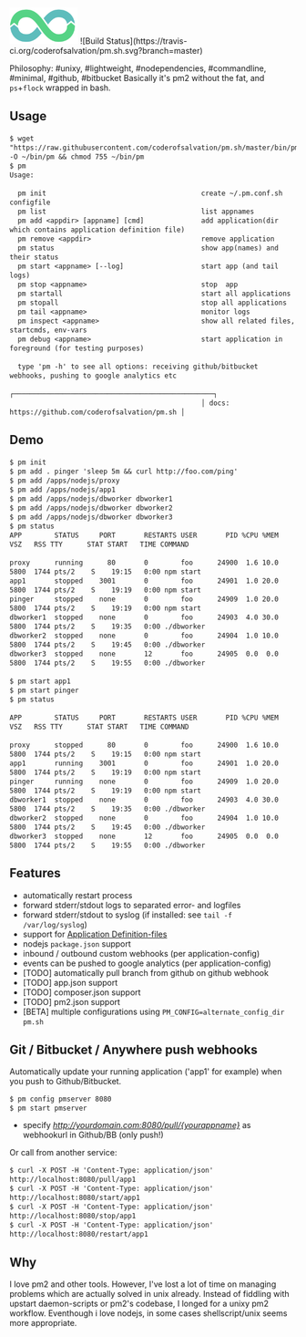 <img src="doc/logo.png" width="120"/>
![Build Status](https://travis-ci.org/coderofsalvation/pm.sh.svg?branch=master)


Philosophy: #unixy, #lightweight, #nodependencies, #commandline, #minimal, #github, #bitbucket
Basically it's pm2 without the fat, and `ps`+`flock` wrapped in bash.

## Usage

    $ wget "https://raw.githubusercontent.com/coderofsalvation/pm.sh/master/bin/pm" -O ~/bin/pm && chmod 755 ~/bin/pm
    $ pm
    Usage:                                                                                                          
                                                                                                                    
      pm init                                      create ~/.pm.conf.sh configfile                                  
      pm list                                      list appnames                                                    
      pm add <appdir> [appname] [cmd]              add application(dir which contains application definition file)  
      pm remove <appdir>                           remove application                                               
      pm status                                    show app(names) and their status                                 
      pm start <appname> [--log]                   start app (and tail logs)                                        
      pm stop <appname>                            stop  app                                                        
      pm startall                                  start all applications                                           
      pm stopall                                   stop all applications                                            
      pm tail <appname>                            monitor logs                                                     
      pm inspect <appname>                         show all related files, startcmds, env-vars                      
      pm debug <appname>                           start application in foreground (for testing purposes)           
                                                                                                                    
      type 'pm -h' to see all options: receiving github/bitbucket webhooks, pushing to google analytics etc
                                                   ┌─────────────────────────────────────────────────┐              
                                                   │ docs: https://github.com/coderofsalvation/pm.sh │              
                                                                                                                

## Demo 
    $ pm init
    $ pm add . pinger 'sleep 5m && curl http://foo.com/ping'
    $ pm add /apps/nodejs/proxy
    $ pm add /apps/nodejs/app1
    $ pm add /apps/nodejs/dbworker dbworker1
    $ pm add /apps/nodejs/dbworker dbworker2
    $ pm add /apps/nodejs/dbworker dbworker3
    $ pm status
    APP        STATUS     PORT       RESTARTS USER       PID %CPU %MEM    VSZ   RSS TTY      STAT START   TIME COMMAND

    proxy      running      80       0        foo      24900  1.6 10.0   5800  1744 pts/2    S    19:15   0:00 npm start
    app1       stopped    3001       0        foo      24901  1.0 20.0   5800  1744 pts/2    S    19:19   0:00 npm start
    pinger     stopped    none       0        foo      24909  1.0 20.0   5800  1744 pts/2    S    19:19   0:00 npm start
    dbworker1  stopped    none       0        foo      24903  4.0 30.0   5800  1744 pts/2    S    19:35   0:00 ./dbworker
    dbworker2  stopped    none       0        foo      24904  1.0 10.0   5800  1744 pts/2    S    19:45   0:00 ./dbworker
    dbworker3  stopped    none       12       foo      24905  0.0  0.0   5800  1744 pts/2    S    19:55   0:00 ./dbworker
    
    $ pm start app1
    $ pm start pinger
    $ pm status

    APP        STATUS     PORT       RESTARTS USER       PID %CPU %MEM    VSZ   RSS TTY      STAT START   TIME COMMAND

    proxy      stopped      80       0        foo      24900  1.6 10.0   5800  1744 pts/2    S    19:15   0:00 npm start
    app1       running    3001       0        foo      24901  1.0 20.0   5800  1744 pts/2    S    19:19   0:00 npm start
    pinger     running    none       0        foo      24909  1.0 20.0   5800  1744 pts/2    S    19:19   0:00 npm start
    dbworker1  stopped    none       0        foo      24903  4.0 30.0   5800  1744 pts/2    S    19:35   0:00 ./dbworker
    dbworker2  stopped    none       0        foo      24904  1.0 10.0   5800  1744 pts/2    S    19:45   0:00 ./dbworker
    dbworker3  stopped    none       12       foo      24905  0.0  0.0   5800  1744 pts/2    S    19:55   0:00 ./dbworker

## Features

* automatically restart process
* forward stderr/stdout logs to separated error- and logfiles
* forward stderr/stdout to syslog (if installed: see `tail -f /var/log/syslog`)
* support for [Application Definition-files](doc/application-definition.md)
* nodejs `package.json` support
* inbound / outbound custom webhooks (per application-config)
* events can be pushed to google analytics (per application-config)
* [TODO] automatically pull branch from github on github webhook
* [TODO] app.json support
* [TODO] composer.json support
* [TODO] pm2.json support
* [BETA] multiple configurations using `PM_CONFIG=alternate_config_dir pm.sh`

## Git / Bitbucket / Anywhere push webhooks

Automatically update your running application ('app1' for example) when you push to Github/Bitbucket.

    $ pm config pmserver 8080 
    $ pm start pmserver 
    
* specify *http://yourdomain.com:8080/pull/{yourappname}* as webhookurl in Github/BB (only push!)

Or call from another service:

    $ curl -X POST -H 'Content-Type: application/json' http://localhost:8080/pull/app1
    $ curl -X POST -H 'Content-Type: application/json' http://localhost:8080/start/app1
    $ curl -X POST -H 'Content-Type: application/json' http://localhost:8080/stop/app1
    $ curl -X POST -H 'Content-Type: application/json' http://localhost:8080/restart/app1

## Why

I love pm2 and other tools.
However, I've lost a lot of time on managing problems which are actually solved in unix already.
Instead of fiddling with upstart daemon-scripts or pm2's codebase, I longed for a unixy pm2 workflow.
Eventhough i love nodejs, in some cases shellscript/unix seems more appropriate.
